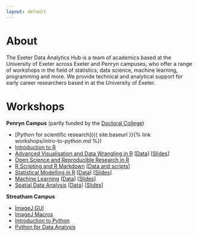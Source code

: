 ```yaml
---
layout: default
---
```


# About

The Exeter Data Analytics Hub is a team of academics based at the University of Exeter across Exeter and Penryn campuses, 
who offer a range of workshops in the field of statistics, data science, machine learning, programming
and more. We provide technical and analytical support for early career researchers based in at the University of Exeter.

# Workshops

**Penryn Campus** (partly funded by the [Doctoral College](https://www.exeter.ac.uk/doctoralcollege/researcherdevelopment/rdrc/))

* [Python for scientific research]({{ site.baseurl }}{% link workshops/intro-to-python.md %})
* [Introduction to R](IntroToR)
* [Advanced Visualisation and Data Wrangling in R](AdVis) [[Data](AdVis/dataFiles.zip)] [[Slides](AdVis/slides.zip)]
* [Open Science and Reproducible Research in R](reproducibleScience)
* [R Scripting and R Markdown](LitProg) [[Data and scripts](LitProg/dataFiles.zip)]
* [Statistical Modelling in R](StatModelling) [[Data](StatModelling/dataFiles.zip)] [[Slides](StatModelling/slides.zip)]
* [Machine Learning](MachineLearning) [[Data](MachineLearning/data.zip)] [[Slides](MachineLearning/slides.zip)]
* [Spatial Data Analysis](spatial_data_analysis) [[Data](spatial_data_analysis/data.zip)] [[Slides](spatial_data_analysis/slides.zip)]

**Streatham Campus**

* [ImageJ GUI](imagej-gui)
* [ImageJ Macros](imagej-macros)
* [Introduction to Python](python-intro)
* [Python for Data Analysis](python-data)
